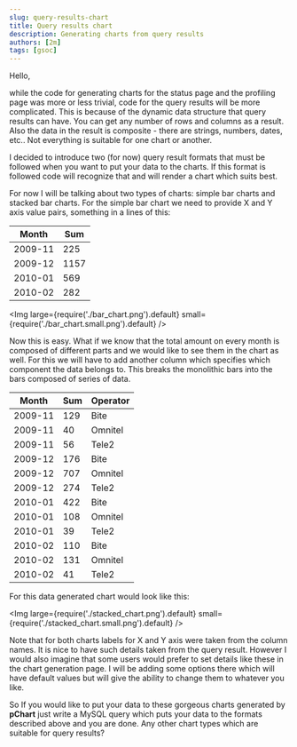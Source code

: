 ```yaml
---
slug: query-results-chart
title: Query results chart
description: Generating charts from query results
authors: [2m]
tags: [gsoc]
---
```


Hello,

while the code for generating charts for the status page and the profiling page was more or less trivial, code for the query results will be more complicated. This is because of the dynamic data structure that query results can have. You can get any number of rows and columns as a result. Also the data in the result is composite - there are strings, numbers, dates, etc.. Not everything is suitable for one chart or another.

<!--truncate-->

I decided to introduce two (for now) query result formats that must be followed when you want to put your data to the charts. If this format is followed code will recognize that and will render a chart which suits best.

For now I will be talking about two types of charts: simple bar charts and stacked bar charts. For the simple bar chart we need to provide X and Y axis value pairs, something in a lines of this:

| Month   | Sum  |
|---------|------|
| 2009-11 | 225  |
| 2009-12 | 1157 |
| 2010-01 | 569  |
| 2010-02 | 282  |

<Img large={require('./bar_chart.png').default} small={require('./bar_chart.small.png').default} />

Now this is easy. What if we know that the total amount on every month is composed of different parts and we would like to see them in the chart as well. For this we will have to add another column which specifies which component the data belongs to. This breaks the monolithic bars into the bars composed of series of data.

| Month   | Sum | Operator |
|---------|-----|----------|
| 2009-11 | 129 | Bite     |
| 2009-11 | 40  | Omnitel  |
| 2009-11 | 56  | Tele2    |
| 2009-12 | 176 | Bite     |
| 2009-12 | 707 | Omnitel  |
| 2009-12 | 274 | Tele2    |
| 2010-01 | 422 | Bite     |
| 2010-01 | 108 | Omnitel  |
| 2010-01 | 39  | Tele2    |
| 2010-02 | 110 | Bite     |
| 2010-02 | 131 | Omnitel  |
| 2010-02 | 41  | Tele2    |

For this data generated chart would look like this:

<Img large={require('./stacked_chart.png').default} small={require('./stacked_chart.small.png').default} />

Note that for both charts labels for X and Y axis were taken from the column names. It is nice to have such details taken from the query result. However I would also imagine that some users would prefer to set details like these in the chart generation page. I will be adding some options there which will have default values but will give the ability to change them to whatever you like.

So If you would like to put your data to these gorgeous charts generated by **pChart** just write a MySQL query which puts your data to the formats described above and you are done. Any other chart types which are suitable for query results?
